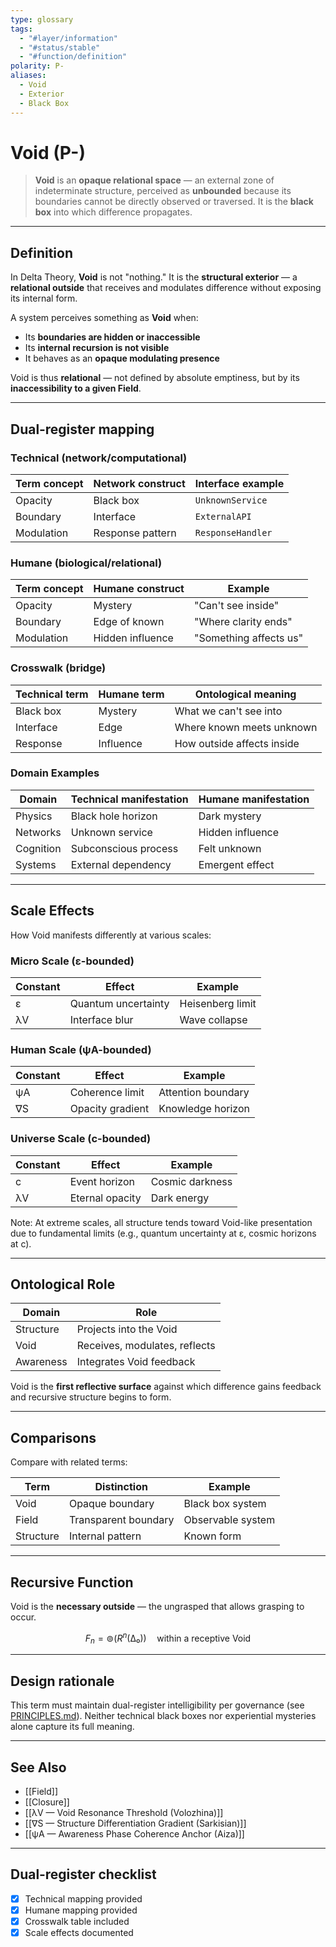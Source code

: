 ```yaml
---
type: glossary
tags:
  - "#layer/information"
  - "#status/stable"
  - "#function/definition"
polarity: P-
aliases:
  - Void
  - Exterior
  - Black Box
---
```


# Void (P-)

> **Void** is an **opaque relational space** — an external zone of indeterminate structure,
> perceived as **unbounded** because its boundaries cannot be directly observed or traversed.
> It is the **black box** into which difference propagates.

---

## Definition

In Delta Theory, **Void** is not "nothing."
It is the **structural exterior** — a **relational outside** that receives and modulates difference without exposing its internal form.

A system perceives something as **Void** when:
- Its **boundaries are hidden or inaccessible**
- Its **internal recursion is not visible**
- It behaves as an **opaque modulating presence**

Void is thus **relational** — not defined by absolute emptiness, but by its **inaccessibility to a given Field**.

---

## Dual‑register mapping

### Technical (network/computational)

| Term concept | Network construct | Interface example |
|-------------|------------------|-------------------|
| Opacity | Black box | `UnknownService` |
| Boundary | Interface | `ExternalAPI` |
| Modulation | Response pattern | `ResponseHandler` |

### Humane (biological/relational)

| Term concept | Humane construct | Example |
|-------------|------------------|----------|
| Opacity | Mystery | "Can't see inside" |
| Boundary | Edge of known | "Where clarity ends" |
| Modulation | Hidden influence | "Something affects us" |

### Crosswalk (bridge)

| Technical term | Humane term | Ontological meaning |
|---------------|-------------|-------------------|
| Black box | Mystery | What we can't see into |
| Interface | Edge | Where known meets unknown |
| Response | Influence | How outside affects inside |

### Domain Examples

| Domain | Technical manifestation | Humane manifestation |
|--------|------------------------|---------------------|
| Physics | Black hole horizon | Dark mystery |
| Networks | Unknown service | Hidden influence |
| Cognition | Subconscious process | Felt unknown |
| Systems | External dependency | Emergent effect |

---

## Scale Effects

How Void manifests differently at various scales:

### Micro Scale (ε-bounded)

| Constant | Effect | Example |
|----------|--------|---------|
| ε | Quantum uncertainty | Heisenberg limit |
| λV | Interface blur | Wave collapse |

### Human Scale (ψA-bounded)

| Constant | Effect | Example |
|----------|--------|---------|
| ψA | Coherence limit | Attention boundary |
| ∇S | Opacity gradient | Knowledge horizon |

### Universe Scale (c-bounded)

| Constant | Effect | Example |
|----------|--------|---------|
| c | Event horizon | Cosmic darkness |
| λV | Eternal opacity | Dark energy |

Note: At extreme scales, all structure tends toward Void-like presentation due to fundamental limits (e.g., quantum uncertainty at ε, cosmic horizons at c).

---

## Ontological Role

| Domain | Role |
|--------|------|
| Structure | Projects into the Void |
| Void | Receives, modulates, reflects |
| Awareness | Integrates Void feedback |

Void is the **first reflective surface** against which difference gains feedback and recursive structure begins to form.

---

## Comparisons

Compare with related terms:

| Term | Distinction | Example |
|------|------------|---------|
| Void | Opaque boundary | Black box system |
| Field | Transparent boundary | Observable system |
| Structure | Internal pattern | Known form |

---

## Recursive Function

Void is the **necessary outside** — the ungrasped that allows grasping to occur.

$$
F_n = ⊚(R^n(∆₀)) \quad \text{within a receptive Void}
$$

---

## Design rationale

This term must maintain dual-register intelligibility per governance (see [PRINCIPLES.md](../../../../PRINCIPLES.md)). Neither technical black boxes nor experiential mysteries alone capture its full meaning.

---

## See Also

- [[Field]]
- [[Closure]]
- [[λV — Void Resonance Threshold (Volozhina)]]
- [[∇S — Structure Differentiation Gradient (Sarkisian)]]
- [[ψA — Awareness Phase Coherence Anchor (Aiza)]]

---

## Dual‑register checklist

- [x] Technical mapping provided
- [x] Humane mapping provided
- [x] Crosswalk table included
- [x] Scale effects documented